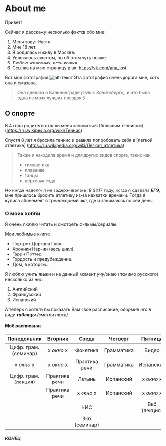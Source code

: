 # About me

Привет!

Сейчас я расскажу несколько фактов обо мне:
1. Меня зовут Настя.
2. Мне 18 лет.
3. Я родилась и живу в Москве.
4. Увлекаюсь спортом, но об этом чуть позже.
5. Люблю животных, есть кошка.
6. Ссылка на мою страницу в вк: https://vk.com/ana_lost

Вот моя фотография:![alt-текст](https://pp.userapi.com/c630120/v630120316/1e139/XXThpv9t02s.jpg "Необязательный титул")
Эта фотография очень дорога мне, хоть она и смазана.
> Она сделала в Калининграде *(бывш. Кёнигсберге)*, и это была одна из моих лучших поездок:3

## О спорте
В 4 года родители отдали меня заниматься [большим теннисом] (https://ru.wikipedia.org/wiki/Теннис)

Спустя 8 лет я бросила теннис и решила попробовать себя в [легкой атлетике] (https://ru.wikipedia.org/wiki/Лёгкая_атлетика)

>Также я находила время и для других видов спорта, таких как
> + гимнастика
> + плавание
> + танцы
> + верховая езда

Но нигде надолго я не задерживалась.
В 2017 году, когда я сдавала ***ЕГЭ***, мне пришлось бросить атлетику из-за нехватки времени.
Тогда я купила абонемент в *тренажерный зал*, где и занимаюсь по сей день.

### О моих хобби
Я очень люблю читать и смотреть фильмы/сериалы.

Мои любимые книги:
+ Портрет Дориана Грея.
+ Хроники Нарнии (весь цикл).
+ Гарри Поттер.
+ Гордость и предубеждение.
+ Дом, в котором...

Я люблю учить языки и на данный момент *учу*/знаю (помимо русского) несколько из них:
1. Английский
2. Французский
3. Испанский

А теперь я хотела бы показать Вам свое расписание, *оформив его в виде **таблицы** (смотри ниже)*

#### Моё расписание

| Понедельник          | Вторник       | Среда        | Четверг    |Пятница      |
| :------------------: |:-------------:| :-----------:| :---------:| :----------:|
| Цифр. грам. (семинар)| х *окно* х    | Фонетика     | Грамматика | Видео       |
| х *окно* х           | х *окно* х    | Практика речи| Грамматика | Испанский   |
| Цифр. грам. (лекция) | Практика речи | Латынь       | Испанский  | х *окно* х  |
|                      | Практика речи | х *окно* х   | Испанский  | х *окно* х  |
|                      |               | НИС          |            | Вкб (лекция)|
|                      |               | Вкб (семинар)|            |             |
 
##### ***КОНЕЦ***
